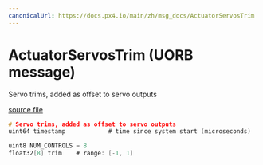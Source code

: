 ```yaml
---
canonicalUrl: https://docs.px4.io/main/zh/msg_docs/ActuatorServosTrim
---
```


# ActuatorServosTrim (UORB message)

Servo trims, added as offset to servo outputs

[source file](https://github.com/PX4/PX4-Autopilot/blob/release/1.14/msg/ActuatorServosTrim.msg)

```c
# Servo trims, added as offset to servo outputs
uint64 timestamp            # time since system start (microseconds)

uint8 NUM_CONTROLS = 8
float32[8] trim    # range: [-1, 1]

```
